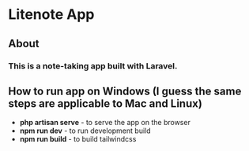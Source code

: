 # Litenote App
## About 
### This is a note-taking app built with Laravel.

## How to run app on Windows (I guess the same steps are applicable to Mac and Linux)
- **php artisan serve** - to serve the app on the browser
- **npm run dev** - to run development build
- **npm run build** - to build tailwindcss
